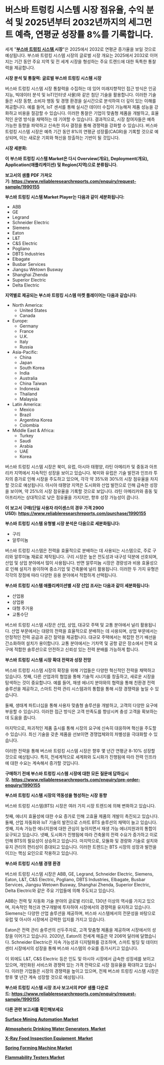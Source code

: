 <p><h1>버스바 트렁킹 시스템 시장 점유율, 수익 분석 및 2025년부터 2032년까지의 세그먼트 예측, 연평균 성장률 8%를 기록합니다.</h1></p><p>세계 "<strong><a href="https://www.reliableresearchreports.com/busbar-trunking-systems-r1990155?utm_campaign=105&utm_medium=8&utm_source=Github&utm_content=ia&utm_term=30032025&utm_id=busbar-trunking-systems">부스바 트렁킹 시스템&nbsp;</a></strong><strong>시장</strong>"은 2025에서 2032로 연평균 증가율을 보일 것으로 예상됩니다. 부스바 트렁킹 시스템 시장의 글로벌 시장 개요는 2025에서 2032로 이어지는 기간 동안 주요 지역 및 전 세계 시장을 형성하는 주요 트렌드에 대한 독특한 통찰력을 제공합니다.</p>
<p><strong>시장 분석 및 통찰력: 글로벌 부스바 트렁킹 시스템 시장</strong></p>
<p><p>버스바 트렁킹 시스템 시장 통찰력을 수집하는 데 있어 미래지향적인 접근 방식은 인공지능, 빅데이터 분석 및 IoT(인터넷 사물)와 같은 첨단 기술을 활용합니다. 이러한 기술들은 시장 동향, 소비자 행동 및 경쟁 환경을 실시간으로 분석하여 더 깊이 있는 이해를 제공합니다. 예를 들어, IoT 센서를 통해 실시간 데이터 수집이 가능해져 제품 성능을 강화하고 비용을 절감할 수 있습니다. 이러한 통찰은 기업이 맞춤형 제품을 개발하고, 효율적인 운영 방식을 채택하는 데 기여할 수 있습니다. 결과적으로, 시장 참여자들은 예측 가능한 동향을 파악하고 신속한 의사 결정을 통해 경쟁력을 강화할 수 있습니다. 버스바 트렁킹 시스템 시장은 예측 기간 동안 8%의 연평균 성장률(CAGR)을 기록할 것으로 예상되며, 이는 새로운 기회와 혁신을 창출하는 기반이 될 것입니다.</p><a href="%7CAUTHORITHY_DOMAIN_URL%7C?utm_campaign=105&utm_medium=8&utm_source=Github&utm_content=ia&utm_term=30032025&utm_id=busbar-trunking-systems"></a></p>
<p><strong>시장 세분화:</strong></p>
<p><strong>이 부스바 트렁킹 시스템 Market은 다시 Overview(개요), Deployment(개요), Application(애플리케이션) 및 Region(지역)으로 분류됩니다.</strong></p>
<p><strong>보고서의 샘플 PDF 가져오기:&nbsp;<a href="https://www.reliableresearchreports.com/enquiry/request-sample/1990155?utm_campaign=105&utm_medium=8&utm_source=Github&utm_content=ia&utm_term=30032025&utm_id=busbar-trunking-systems">https://www.reliableresearchreports.com/enquiry/request-sample/1990155</a></strong><strong></strong></p>
<p><strong>부스바 트렁킹 시스템 Market Player는 다음과 같이 세분화됩니다:</strong></p>
<p><ul><li>ABB</li><li>GE</li><li>Legrand</li><li>Schneider Electric</li><li>Siemens</li><li>Eaton</li><li>L&T</li><li>C&S Electric</li><li>Pogliano</li><li>DBTS Industries</li><li>Elbagate</li><li>Busbar Services</li><li>Jiangsu Wetown Busway</li><li>Shanghai Zhenda</li><li>Superior Electric</li><li>Delta Electric</li></ul></p>
<p><strong>지역별로 제공되는 부스바 트렁킹 시스템 마켓 플레이어는 다음과 같습니다:</strong></p>
<p><ul>
    <li>
        North America:
        <ul>
            <li>United States</li>
            <li>Canada</li>
        </ul>
    </li>
    <li>
        Europe:
        <ul>
            <li>Germany</li>
            <li>France</li>
            <li>U.K.</li>
            <li>Italy</li>
            <li>Russia</li>
        </ul>
    </li>
    <li>
        Asia-Pacific:
        <ul>
            <li>China</li>
            <li>Japan</li>
            <li>South Korea</li>
            <li>India</li>
            <li>Australia</li>
            <li>China Taiwan</li>
            <li>Indonesia</li>
            <li>Thailand</li>
            <li>Malaysia</li>
        </ul>
    </li>
    <li>
        Latin America:
        <ul>
            <li>Mexico</li>
            <li>Brazil</li>
            <li>Argentina Korea</li>
            <li>Colombia</li>
        </ul>
    </li>
    <li>
        Middle East & Africa:
        <ul>
            <li>Turkey</li>
            <li>Saudi</li>
            <li>Arabia</li>
            <li>UAE</li>
            <li>Korea</li>
        </ul>
    </li>
    </ul></p>
<p><p>버스바 트렁킹 시스템 시장은 북미, 유럽, 아시아 태평양, 라틴 아메리카 및 중동과 아프리카 지역에서 지속적인 성장을 보이고 있습니다. 북미와 유럽은 기술 발전과 인프라 투자의 증가로 인해 시장을 주도하고 있으며, 각각 약 35%와 30%의 시장 점유율을 차지할 것으로 예상됩니다. 아시아 태평양 지역은 도시화와 산업 발전으로 인해 급속한 성장을 보이며, 약 25%의 시장 점유율을 기록할 것으로 보입니다. 라틴 아메리카와 중동 및 아프리카는 상대적으로 낮은 점유율을 가지지만, 향후 성장 가능성이 큽니다.</p></p>
<p><strong>이 보고서 구매(단일 사용자 라이센스의 경우 가격 2900 USD):&nbsp;<a href="https://www.reliableresearchreports.com/purchase/1990155?utm_campaign=105&utm_medium=8&utm_source=Github&utm_content=ia&utm_term=30032025&utm_id=busbar-trunking-systems">https://www.reliableresearchreports.com/purchase/1990155</a></strong></p>
<p><strong>부스바 트렁킹 시스템 유형별 시장 분석은 다음으로 세분화됩니다:</strong></p>
<p><ul><li>구리</li><li>알루미늄</li></ul></p>
<p><p>버스바 트렁킹 시스템은 전력을 효율적으로 분배하는 데 사용되는 시스템으로, 주로 구리와 알루미늄 재료로 제작됩니다. 구리 시장은 높은 전도성과 내구성 덕분에 선호되며, 산업 및 상업 분야에서 많이 사용됩니다. 반면 알루미늄 시장은 경량성과 비용 효율성으로 인해 설치가 용이하며 중소기업 및 건축물에 널리 활용됩니다. 이러한 두 가지 유형은 각각의 장점에 따라 다양한 응용 분야에서 적합하게 선택됩니다.</p></p>
<p><strong>부스바 트렁킹 시스템 애플리케이션별 시장 산업 조사는 다음과 같이 세분화됩니다:</strong></p>
<p><ul><li>산업용</li><li>상업용</li><li>대형 주거용</li><li>교통수단</li></ul></p>
<p><p>버스바 트렁킹 시스템 시장은 산업, 상업, 대규모 주택 및 교통 분야에서 널리 활용됩니다. 산업 부문에서는 대량의 전력을 효율적으로 분배하는 데 사용되며, 상업 부문에서는 안정적인 전력 공급과 공간 절약을 제공합니다. 대규모 주택에서는 복잡한 전기 배선을 간소화하여 설치가 용이합니다. 교통 분야에서는 기차역 및 공항 같은 장소에서 전력 요구에 적합한 솔루션으로 안전하고 신뢰성 있는 전력 분배를 가능하게 합니다.</p></p>
<p><strong>부스바 트렁킹 시스템 시장 확대 전략과 성장 전망</strong></p>
<p><p>버스바 트렁킹 시스템 시장의 확장을 위해 기업들은 다양한 혁신적인 전략을 채택하고 있습니다. 첫째, 다른 산업과의 협업을 통해 기술적 시너지를 창출하고, 새로운 시장을 탐색하는 것이 중요합니다. 예를 들어, 재생 에너지 분야와의 협력을 통해 친환경 전력 솔루션을 제공하고, 스마트 전력 관리 시스템과의 통합을 통해 시장 경쟁력을 높일 수 있습니다. </p><p>둘째, 생태계 파트너십을 통해 사용자 맞춤형 솔루션을 개발하고, 고객의 다양한 요구에 부응할 수 있습니다. 이러한 접근 방식은 고객 만족도를 향상시켜 충성 고객을 확보하는 데 도움을 줍니다.</p><p>마지막으로, 파괴적인 제품 출시를 통해 시장의 요구에 신속히 대응하며 혁신을 주도할 수 있습니다. 최신 기술을 갖춘 제품을 선보이면 경쟁업체와의 차별성을 극대화할 수 있습니다.</p><p>이러한 전략을 통해 버스바 트렁킹 시스템 시장은 향후 몇 년간 연평균 8-10% 성장할 것으로 예상됩니다. 특히, 전세계적으로 셰계화와 도시화가 진행됨에 따라 전력 인프라에 대한 수요는 계속해서 증가할 것입니다.</p></p>
<p><strong>구매하기 전에 부스바 트렁킹 시스템 시장에 대한 모든 질문에 답하십시오.&nbsp;<a href="https://www.reliableresearchreports.com/enquiry/pre-order-enquiry/1990155?utm_campaign=105&utm_medium=8&utm_source=Github&utm_content=ia&utm_term=30032025&utm_id=busbar-trunking-systems">https://www.reliableresearchreports.com/enquiry/pre-order-enquiry/1990155</a></strong><strong></strong></p>
<p><strong>부스바 트렁킹 시스템 시장의 역동성을 형성하는 시장 동향</strong></p>
<p><p>버스바 트렁킹 시스템(BTS) 시장은 여러 가지 시장 트렌드에 의해 변화하고 있습니다. </p><p>첫째, 에너지 효율성에 대한 수요 증가로 인해 고효율 제품의 개발이 촉진되고 있습니다. 둘째, 산업 자동화와 IoT 기술의 발전으로 스마트 BTS 솔루션의 채택이 늘고 있습니다. 셋째, 지속 가능한 에너지원에 대한 관심이 높아지면서 재생 가능 에너지원과의 통합이 요구되고 있습니다. 넷째, 도시화가 진행됨에 따라 건축물의 전력 수요가 증가하고 이로 인해 BTS의 필요성이 상승하고 있습니다. 마지막으로, 모듈화 및 경량화 기술로 설치와 유지 관리의 편리성이 증대되고 있습니다. 이러한 트렌드는 BTS 시장의 성장과 발전을 이끄는 핵심 요인으로 작용하고 있습니다.</p></p>
<p><strong>부스바 트렁킹 시스템 경쟁 환경</strong></p>
<p><p>버스바 트렁킹 시스템 시장은 ABB, GE, Legrand, Schneider Electric, Siemens, Eaton, L&T, C&S Electric, Pogliano, DBTS Industries, Elbagate, Busbar Services, Jiangsu Wetown Busway, Shanghai Zhenda, Superior Electric, Delta Electric와 같은 주요 기업들에 의해 주도되고 있습니다. </p><p>ABB는 전력 및 자동화 기술 분야의 글로벌 리더로, 130년 이상의 역사를 가지고 있으며, 지속적인 혁신과 연구개발에 투자하여 시장에서의 경쟁력을 유지하고 있습니다. Siemens는 다양한 산업 솔루션을 제공하며, 버스바 시스템에서의 전문성을 바탕으로 유럽 및 아시아 시장에서 강력한 입지를 가지고 있습니다. </p><p>Eaton은 전력 관리 솔루션의 선두주자로, 고객 맞춤형 제품을 제공하며 시장에서의 성장을 이어가고 있습니다. 2020년, Eaton의 전세계 매출은 약 206억 달러에 달했습니다. Schneider Electric은 지속 가능성과 디지털화를 강조하며, 스마트 빌딩 및 데이터 센터 시장에서의 성장을 통해 버스바 시스템의 수요를 증가시키고 있습니다.</p><p>이 외에도 L&T, C&S Electric 등은 인도 및 아시아 시장에서 급속한 성장세를 보이고 있으며, 개인화된 서비스와 경쟁력 있는 가격 전략으로 시장 점유율을 확대하고 있습니다. 이러한 기업들은 시장의 경쟁력을 높이고 있으며, 전체 버스바 트렁킹 시스템 시장은 향후 몇 년간 계속 성장할 것으로 예상됩니다.</p></p>
<p><strong>부스바 트렁킹 시스템 시장 조사 보고서의 PDF 샘플 다운로드:&nbsp;<a href="https://www.reliableresearchreports.com/enquiry/request-sample/1990155?utm_campaign=105&utm_medium=8&utm_source=Github&utm_content=ia&utm_term=30032025&utm_id=busbar-trunking-systems">https://www.reliableresearchreports.com/enquiry/request-sample/1990155</a></strong></p>
<p><strong></strong></p>
<p><strong></strong></p>
<p><strong></strong></p>
<p><strong></strong></p>
<p><strong>다른 관련 보고서를 확인해보세요</strong></p>
<p><strong><p><a href="https://github.com/jugutstam/Market-Research-Report-List-1/blob/main/surface-mining-automation-market.md?utm_campaign=105&utm_medium=8&utm_source=Github&utm_content=ia&utm_term=30032025&utm_id=busbar-trunking-systems">Surface Mining Automation Market</a></p><p><a href="https://github.com/pilukypalis/Market-Research-Report-List-1/blob/main/atmospheric-drinking-water-generators-market.md?utm_campaign=105&utm_medium=8&utm_source=Github&utm_content=ia&utm_term=30032025&utm_id=busbar-trunking-systems">Atmospheric Drinking Water Generators  Market</a></p><p><a href="https://github.com/moratronak3q/Market-Research-Report-List-1/blob/main/x-ray-food-inspection-equipment-market.md?utm_campaign=105&utm_medium=8&utm_source=Github&utm_content=ia&utm_term=30032025&utm_id=busbar-trunking-systems">X-Ray Food Inspection Equipment  Market</a></p><p><a href="https://github.com/zakkistuey/Market-Research-Report-List-1/blob/main/spring-forming-machine-market.md?utm_campaign=105&utm_medium=8&utm_source=Github&utm_content=ia&utm_term=30032025&utm_id=busbar-trunking-systems">Spring Forming Machine Market</a></p><p><a href="https://github.com/reahmmunises/Market-Research-Report-List-1/blob/main/flammability-testers-market.md?utm_campaign=105&utm_medium=8&utm_source=Github&utm_content=ia&utm_term=30032025&utm_id=busbar-trunking-systems">Flammability Testers Market</a></p></strong></p>